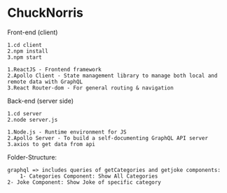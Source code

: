 # ChuckNorris
 
Front-end (client)
	
	1.cd client
	2.npm install
	3.npm start

	1.ReactJS - Frontend framework
	2.Apollo Client - State management library to manage both local and remote data with GraphQL
	3.React Router-dom - For general routing & navigation
	

Back-end (server side)
	
	1.cd server
	2.node server.js

	1.Node.js - Runtime environment for JS
	2.Apollo Server - To build a self-documenting GraphQL API server
	3.axios to get data from api


Folder-Structure:

	graphql => includes queries of getCategories and getjoke components:
    	1- Categories Component: Show All Categories
   	2- Joke Component: Show Joke of specific category

